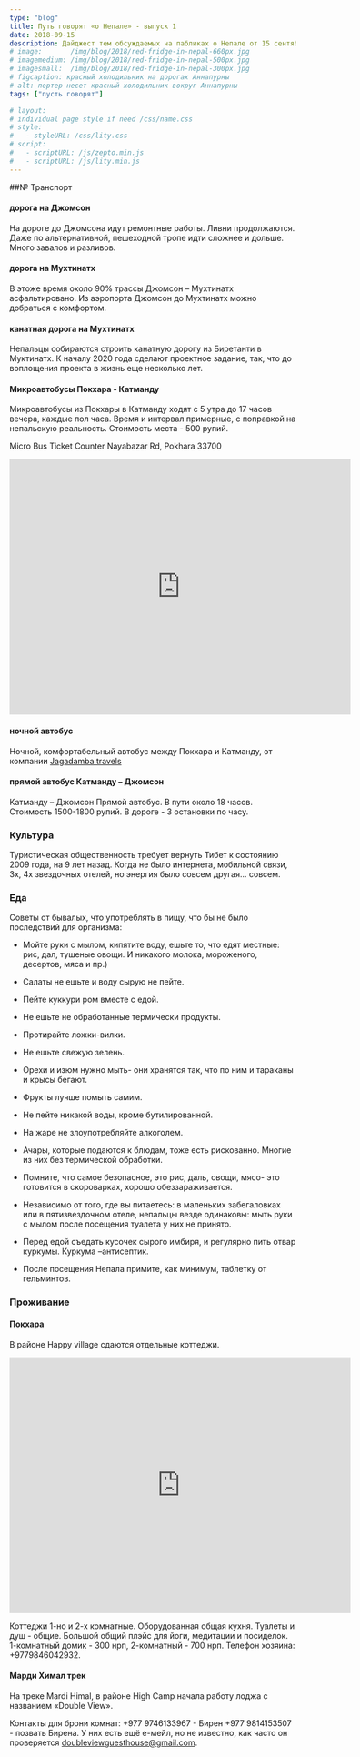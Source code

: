 ```yaml
---
type: "blog"
title: Путь говорят «о Непале» - выпуск 1
date: 2018-09-15
description: Дайджест тем обсуждаемых на пабликах о Непале от 15 сентября 2018 года
# image:       /img/blog/2018/red-fridge-in-nepal-660px.jpg
# imagemedium: /img/blog/2018/red-fridge-in-nepal-500px.jpg
# imagesmall:  /img/blog/2018/red-fridge-in-nepal-300px.jpg
# figcaption: красный холодильник на дорогах Аннапурны
# alt: портер несет красный холодильник вокруг Аннапурны
tags: ["пусть говорят"]

# layout: 
# individual page style if need /css/name.css
# style:
#   - styleURL: /css/lity.css
# script:
#   - scriptURL: /js/zepto.min.js
#   - scriptURL: /js/lity.min.js
---
```

##№ Транспорт

#### дорога на Джомсон

На дороге до Джомсона идут ремонтные работы. Ливни продолжаются. Даже по альтернативной, пешеходной тропе идти сложнее и дольше. Много завалов и разливов. 

#### дорога на Мухтинатх

В этоже время около 90% трассы Джомсон – Мухтинатх асфальтировано. Из аэропорта Джомсон до Мухтинатх можно добраться с комфортом.

#### канатная дорога на Мухтинатх

Непальцы собираются строить канатную дорогу из Биретанти в Муктинатх. К началу 2020 года сделают проектное задание, так, что до воплощения проекта в жизнь еще несколько лет.

#### Микроавтобусы Покхара - Катманду

Микроавтобусы из Покхары в Катманду ходят с 5 утра до 17 часов вечера, каждые пол часа. Время и интервал примерные, с поправкой на непальскую реальность. 
Стоимость места - 500 рупий. 

Micro Bus Ticket Counter
Nayabazar Rd, Pokhara 33700
<iframe src="https://www.google.com/maps/embed?pb=!1m18!1m12!1m3!1d3515.8986838125693!2d83.98469291507317!3d28.210390632586304!2m3!1f0!2f0!3f0!3m2!1i1024!2i768!4f13.1!3m3!1m2!1s0x0%3A0xb9562ebec135697a!2sMicro+Bus+Ticket+Counter%2C+Nayabazar+Rd%2C+Pokhara+33700%2C+Nepal!5e0!3m2!1sen!2sru!4v1537125990105" width="600" height="450" frameborder="0" style="border:0" allowfullscreen></iframe>

#### ночной автобус

Ночной, комфортабельный автобус между Покхара и Катманду, от компании  [Jagadamba travels](http://pkrjagadamba.com/)

#### прямой автобус Катманду – Джомсон

Катманду – Джомсон Прямой автобус. В пути около 18 часов. Стоимость 1500-1800 рупий. В дороге - 3 остановки по часу.

### Культура

Туристическая общественность требует вернуть Тибет к состоянию 2009 года, на 9 лет назад. Когда не было интернета, мобильной связи, 3х, 4х звездочных отелей, но энергия было совсем другая... совсем.

### Еда

Советы от бывалых, что употреблять в пищу, что бы не было последствий для организма:

* Мойте руки с мылом, кипятите воду, ешьте то, что едят местные: рис, дал, тушеные овощи. И никакого молока, мороженого, десертов, мяса и пр.)

* Салаты не ешьте и воду сырую не пейте.

* Пейте куккури ром вместе с едой.

* Не ешьте не обработанные термически продукты. 

* Протирайте ложки-вилки. 

* Не ешьте свежую зелень. 

* Орехи и изюм нужно мыть- они хранятся так, что по ним и тараканы и крысы бегают. 

* Фрукты лучше помыть самим. 

* Не пейте никакой воды, кроме бутилированной.

* На жаре не злоупотребляйте алкоголем. 

* Ачары, которые подаются к блюдам, тоже есть рискованно. Многие из них без термической обработки. 

* Помните, что самое безопасное, это рис, даль, овощи, мясо- это готовится в скороварках, хорошо обеззараживается. 

* Независимо от того, где вы питаетесь: в маленьких забегаловках или в пятизвездочном отеле, непальцы везде одинаковы: мыть руки с мылом после посещения туалета у них не принято.

* Перед едой съедать кусочек сырого имбиря, и регулярно пить отвар куркумы. Куркума –антисептик.

* После посещения Непала примите, как минимум, таблетку от гельминтов.


### Проживание

#### Покхара

В районе Happy village сдаются отдельные коттеджи. 
<iframe src="https://www.google.com/maps/embed?pb=!1m14!1m8!1m3!1d14062.337404881479!2d83.94032555186769!3d28.219938275189588!3m2!1i1024!2i768!4f13.1!3m3!1m2!1s0x0%3A0x82beefd18db11add!2sHappy+Village!5e0!3m2!1sen!2sru!4v1537126199640" width="600" height="450" frameborder="0" style="border:0" allowfullscreen></iframe>

Коттеджи 1-но и 2-х комнатные.
Оборудованная общая кухня.
Туалеты и душ - общие.
Большой общий плэйс для йоги, медитации и посиделок.
1-комнатный домик - 300 нрп, 2-комнатный - 700 нрп.
Телефон хозяина: +9779846042932.

#### Марди Химал трек

На треке Mardi Himal, в районе High Сamp начала работу лоджа с названием «Double View».

Контакты для брони комнат:
+977 9746133967 - Бирен
+977 9814153507 - позвать Бирена.
У них есть ещё е-мейл, но не известно, как часто он проверяется doubleviewguesthouse@gmail.com.
